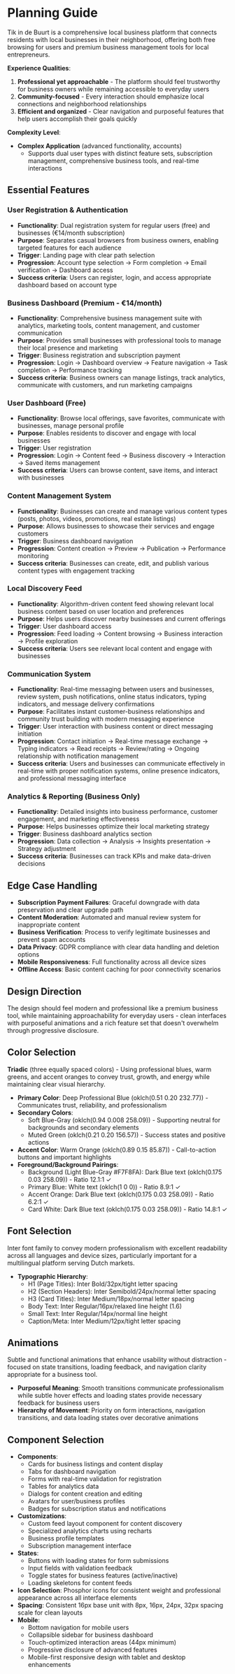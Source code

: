 # Planning Guide

Tik in de Buurt is a comprehensive local business platform that connects residents with local businesses in their neighborhood, offering both free browsing for users and premium business management tools for local entrepreneurs.

**Experience Qualities**: 
1. **Professional yet approachable** - The platform should feel trustworthy for business owners while remaining accessible to everyday users
2. **Community-focused** - Every interaction should emphasize local connections and neighborhood relationships
3. **Efficient and organized** - Clear navigation and purposeful features that help users accomplish their goals quickly

**Complexity Level**: 
- **Complex Application** (advanced functionality, accounts)
  - Supports dual user types with distinct feature sets, subscription management, comprehensive business tools, and real-time interactions

## Essential Features

### User Registration & Authentication
- **Functionality**: Dual registration system for regular users (free) and businesses (€14/month subscription)
- **Purpose**: Separates casual browsers from business owners, enabling targeted features for each audience
- **Trigger**: Landing page with clear path selection
- **Progression**: Account type selection → Form completion → Email verification → Dashboard access
- **Success criteria**: Users can register, login, and access appropriate dashboard based on account type

### Business Dashboard (Premium - €14/month)
- **Functionality**: Comprehensive business management suite with analytics, marketing tools, content management, and customer communication
- **Purpose**: Provides small businesses with professional tools to manage their local presence and marketing
- **Trigger**: Business registration and subscription payment
- **Progression**: Login → Dashboard overview → Feature navigation → Task completion → Performance tracking
- **Success criteria**: Business owners can manage listings, track analytics, communicate with customers, and run marketing campaigns

### User Dashboard (Free)
- **Functionality**: Browse local offerings, save favorites, communicate with businesses, manage personal profile
- **Purpose**: Enables residents to discover and engage with local businesses
- **Trigger**: User registration
- **Progression**: Login → Content feed → Business discovery → Interaction → Saved items management
- **Success criteria**: Users can browse content, save items, and interact with businesses

### Content Management System
- **Functionality**: Businesses can create and manage various content types (posts, photos, videos, promotions, real estate listings)
- **Purpose**: Allows businesses to showcase their services and engage customers
- **Trigger**: Business dashboard navigation
- **Progression**: Content creation → Preview → Publication → Performance monitoring
- **Success criteria**: Businesses can create, edit, and publish various content types with engagement tracking

### Local Discovery Feed
- **Functionality**: Algorithm-driven content feed showing relevant local business content based on user location and preferences
- **Purpose**: Helps users discover nearby businesses and current offerings
- **Trigger**: User dashboard access
- **Progression**: Feed loading → Content browsing → Business interaction → Profile exploration
- **Success criteria**: Users see relevant local content and engage with businesses

### Communication System
- **Functionality**: Real-time messaging between users and businesses, review system, push notifications, online status indicators, typing indicators, and message delivery confirmations
- **Purpose**: Facilitates instant customer-business relationships and community trust building with modern messaging experience
- **Trigger**: User interaction with business content or direct messaging initiation
- **Progression**: Contact initiation → Real-time message exchange → Typing indicators → Read receipts → Review/rating → Ongoing relationship with notification management
- **Success criteria**: Users and businesses can communicate effectively in real-time with proper notification systems, online presence indicators, and professional messaging interface

### Analytics & Reporting (Business Only)
- **Functionality**: Detailed insights into business performance, customer engagement, and marketing effectiveness
- **Purpose**: Helps businesses optimize their local marketing strategy
- **Trigger**: Business dashboard analytics section
- **Progression**: Data collection → Analysis → Insights presentation → Strategy adjustment
- **Success criteria**: Businesses can track KPIs and make data-driven decisions

## Edge Case Handling
- **Subscription Payment Failures**: Graceful downgrade with data preservation and clear upgrade path
- **Content Moderation**: Automated and manual review system for inappropriate content
- **Business Verification**: Process to verify legitimate businesses and prevent spam accounts
- **Data Privacy**: GDPR compliance with clear data handling and deletion options
- **Mobile Responsiveness**: Full functionality across all device sizes
- **Offline Access**: Basic content caching for poor connectivity scenarios

## Design Direction
The design should feel modern and professional like a premium business tool, while maintaining approachability for everyday users - clean interfaces with purposeful animations and a rich feature set that doesn't overwhelm through progressive disclosure.

## Color Selection
**Triadic** (three equally spaced colors) - Using professional blues, warm greens, and accent oranges to convey trust, growth, and energy while maintaining clear visual hierarchy.

- **Primary Color**: Deep Professional Blue (oklch(0.51 0.20 232.77)) - Communicates trust, reliability, and professionalism
- **Secondary Colors**: 
  - Soft Blue-Gray (oklch(0.94 0.008 258.09)) - Supporting neutral for backgrounds and secondary elements
  - Muted Green (oklch(0.21 0.20 156.57)) - Success states and positive actions
- **Accent Color**: Warm Orange (oklch(0.89 0.15 85.87)) - Call-to-action buttons and important highlights
- **Foreground/Background Pairings**:
  - Background (Light Blue-Gray #F7F8FA): Dark Blue text (oklch(0.175 0.03 258.09)) - Ratio 12.1:1 ✓
  - Primary Blue: White text (oklch(1 0 0)) - Ratio 8.9:1 ✓
  - Accent Orange: Dark Blue text (oklch(0.175 0.03 258.09)) - Ratio 6.2:1 ✓
  - Card White: Dark Blue text (oklch(0.175 0.03 258.09)) - Ratio 14.8:1 ✓

## Font Selection
Inter font family to convey modern professionalism with excellent readability across all languages and device sizes, particularly important for a multilingual platform serving Dutch markets.

- **Typographic Hierarchy**: 
  - H1 (Page Titles): Inter Bold/32px/tight letter spacing
  - H2 (Section Headers): Inter Semibold/24px/normal letter spacing  
  - H3 (Card Titles): Inter Medium/18px/normal letter spacing
  - Body Text: Inter Regular/16px/relaxed line height (1.6)
  - Small Text: Inter Regular/14px/normal line height
  - Caption/Meta: Inter Medium/12px/tight letter spacing

## Animations
Subtle and functional animations that enhance usability without distraction - focused on state transitions, loading feedback, and navigation clarity appropriate for a business tool.

- **Purposeful Meaning**: Smooth transitions communicate professionalism while subtle hover effects and loading states provide necessary feedback for business users
- **Hierarchy of Movement**: Priority on form interactions, navigation transitions, and data loading states over decorative animations

## Component Selection
- **Components**: 
  - Cards for business listings and content display
  - Tabs for dashboard navigation
  - Forms with real-time validation for registration
  - Tables for analytics data
  - Dialogs for content creation and editing
  - Avatars for user/business profiles
  - Badges for subscription status and notifications
- **Customizations**: 
  - Custom feed layout component for content discovery
  - Specialized analytics charts using recharts
  - Business profile templates
  - Subscription management interface
- **States**: 
  - Buttons with loading states for form submissions
  - Input fields with validation feedback
  - Toggle states for business features (active/inactive)
  - Loading skeletons for content feeds
- **Icon Selection**: Phosphor icons for consistent weight and professional appearance across all interface elements
- **Spacing**: Consistent 16px base unit with 8px, 16px, 24px, 32px spacing scale for clean layouts
- **Mobile**: 
  - Bottom navigation for mobile users
  - Collapsible sidebar for business dashboard
  - Touch-optimized interaction areas (44px minimum)
  - Progressive disclosure of advanced features
  - Mobile-first responsive design with tablet and desktop enhancements